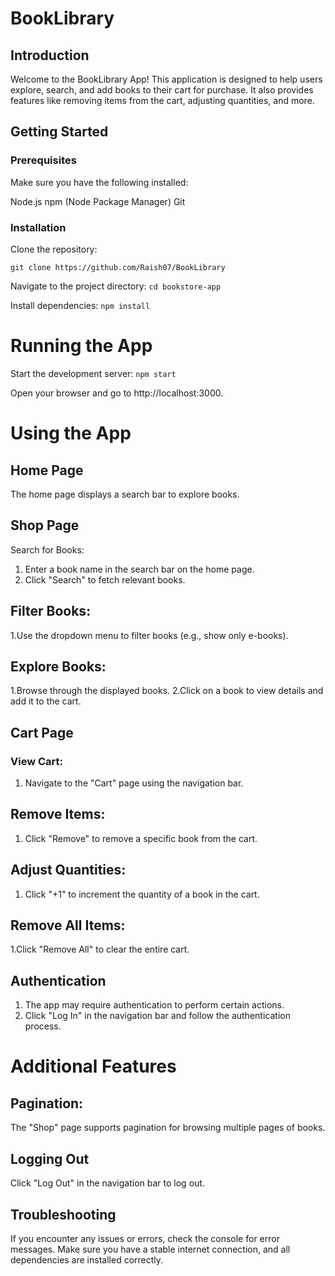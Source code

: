 # BookLibrary

## Introduction
Welcome to the BookLibrary App! This application is designed to help users explore, search, and add books to their cart for purchase. It also provides features like removing items from the cart, adjusting quantities, and more.

## Getting Started

### Prerequisites
Make sure you have the following installed:

Node.js
npm (Node Package Manager)
Git

### Installation
Clone the repository:

```git clone https://github.com/Raish07/BookLibrary```

Navigate to the project directory:
```cd bookstore-app```

Install dependencies:
```npm install```


# Running the App

Start the development server:
```npm start```

Open your browser and go to http://localhost:3000.

# Using the App
## Home Page
The home page displays a search bar to explore books.
## Shop Page
Search for Books:
1. Enter a book name in the search bar on the home page.
2. Click "Search" to fetch relevant books.

 ## Filter Books:

1.Use the dropdown menu to filter books (e.g., show only e-books).

## Explore Books:

1.Browse through the displayed books.
2.Click on a book to view details and add it to the cart.
## Cart Page
### View Cart:

1. Navigate to the "Cart" page using the navigation bar.
## Remove Items:

1. Click "Remove" to remove a specific book from the cart.
## Adjust Quantities:
1. Click "+1" to increment the quantity of a book in the cart.
## Remove All Items:
1.Click "Remove All" to clear the entire cart.

## Authentication
1. The app may require authentication to perform certain actions.
2. Click "Log In" in the navigation bar and follow the authentication process.
# Additional Features
## Pagination:
The "Shop" page supports pagination for browsing multiple pages of books.

## Logging Out
Click "Log Out" in the navigation bar to log out.
## Troubleshooting
If you encounter any issues or errors, check the console for error messages. Make sure you have a stable internet connection, and all dependencies are installed correctly.

